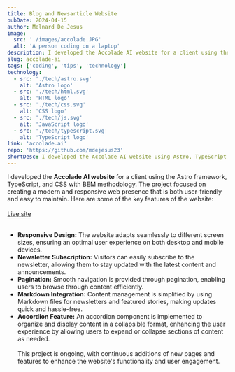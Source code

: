 ```yaml
---
title: Blog and Newsarticle Website
pubDate: 2024-04-15
author: Melnard De Jesus
image:
  src: './images/accolade.JPG'
  alt: 'A person coding on a laptop'
description: I developed the Accolade AI website for a client using the Astro framework, TypeScript, and CSS with BEM methodology. The project focused on creating a modern and responsive web presence that is both user-friendly and easy to maintain.
slug: accolade-ai
tags: ['coding', 'tips', 'technology']
technology:
  - src: './tech/astro.svg'
    alt: 'Astro logo'
  - src: './tech/html.svg'
    alt: 'HTML logo'
  - src: './tech/css.svg'
    alt: 'CSS logo'
  - src: './tech/js.svg'
    alt: 'JavaScript logo'
  - src: './tech/typescript.svg'
    alt: 'TypeScript logo'
link: 'accolade.ai'
repo: 'https://github.com/mdejesus23'
shortDesc: I developed the Accolade AI website using Astro, TypeScript, and BEM CSS, focusing on a modern, responsive, and user-friendly design that's easy to maintain.
---
```


I developed the **Accolade AI website** for a client using the Astro framework, TypeScript, and CSS with BEM methodology. The project focused on creating a modern and responsive web presence that is both user-friendly and easy to maintain. Here are some of the key features of the website:
<br>
<br>
<a href="https://www.accolade.ai" target="_blank" class="text-lblue">Live site</a>
<br>
<br>

- **<i class="fas fa-mobile-alt text-lblue"></i> Responsive Design:** The website adapts seamlessly to different screen sizes, ensuring an optimal user experience on both desktop and mobile devices.
- **<i class="fas fa-envelope text-lblue"></i> Newsletter Subscription:** Visitors can easily subscribe to the newsletter, allowing them to stay updated with the latest content and announcements.
- **<i class="fas fa-pagination text-lblue"></i> Pagination:** Smooth navigation is provided through pagination, enabling users to browse through content efficiently.
- **<i class="fas fa-file-alt text-lblue"></i> Markdown Integration:** Content management is simplified by using Markdown files for newsletters and featured stories, making updates quick and hassle-free.
- **<i class="fas fa-plus-square text-lblue"></i> Accordion Feature:** An accordion component is implemented to organize and display content in a collapsible format, enhancing the user experience by allowing users to expand or collapse sections of content as needed.
  <br>
  <br>
  This project is ongoing, with continuous additions of new pages and features to enhance the website's functionality and user engagement.
